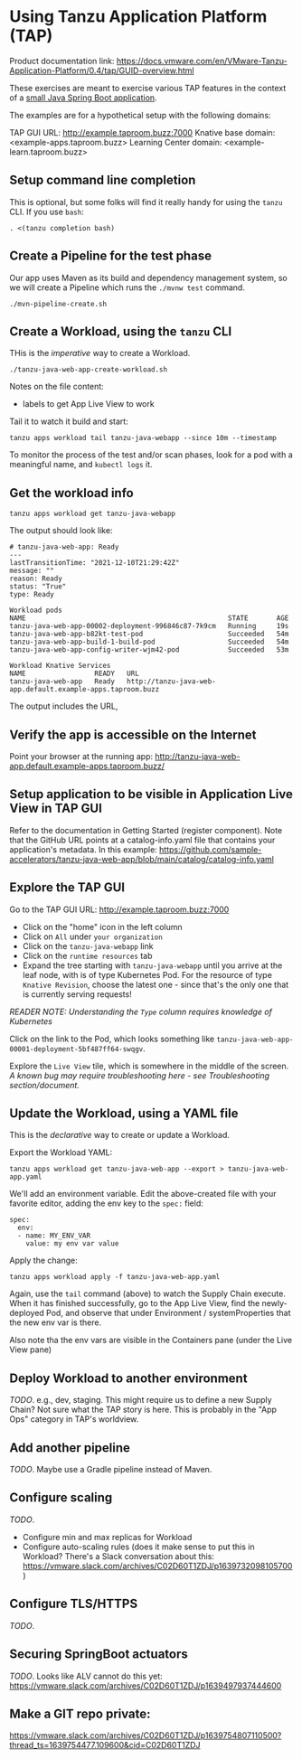 # Using Tanzu Application Platform (TAP)

Product documentation link: <https://docs.vmware.com/en/VMware-Tanzu-Application-Platform/0.4/tap/GUID-overview.html>

These exercises are meant to exercise various TAP features in the context of a [small Java Spring Boot 
application](https://github.com/sample-accelerators/tanzu-java-web-app.git).

The examples are for a hypothetical setup with the following domains:

TAP GUI URL: <http://example.taproom.buzz:7000>
Knative base domain: <example-apps.taproom.buzz>
Learning Center domain: <example-learn.taproom.buzz>

## Setup command line completion 

This is optional, but some folks will find it really handy for using the `tanzu` CLI.
If you use `bash`:

```
. <(tanzu completion bash)
```

## Create a Pipeline for the test phase

Our app uses Maven as its build and dependency management system, so we will create a Pipeline which
runs the `./mvnw test` command.

```
./mvn-pipeline-create.sh
```

## Create a Workload, using the `tanzu` CLI
THis is the _imperative_ way to create a Workload.

```
./tanzu-java-web-app-create-workload.sh
```
Notes on the file content:
- labels to get App Live View to work

Tail it to watch it build and start:

```
tanzu apps workload tail tanzu-java-webapp --since 10m --timestamp
```

To monitor the process of the test and/or scan phases, look for a pod with a meaningful name, and `kubectl logs` it.

## Get the workload info 
```
tanzu apps workload get tanzu-java-webapp
```
The output should look like:
```
# tanzu-java-web-app: Ready
---
lastTransitionTime: "2021-12-10T21:29:42Z"
message: ""
reason: Ready
status: "True"
type: Ready

Workload pods
NAME                                                  STATE       AGE
tanzu-java-web-app-00002-deployment-996846c87-7k9cm   Running     19s
tanzu-java-web-app-b82kt-test-pod                     Succeeded   54m
tanzu-java-web-app-build-1-build-pod                  Succeeded   54m
tanzu-java-web-app-config-writer-wjm42-pod            Succeeded   53m

Workload Knative Services
NAME                 READY   URL
tanzu-java-web-app   Ready   http://tanzu-java-web-app.default.example-apps.taproom.buzz
```
The output includes the URL, 

## Verify the app is accessible on the Internet

Point your browser at the running app:
<http://tanzu-java-web-app.default.example-apps.taproom.buzz/>

## Setup application to be visible in Application Live View in TAP GUI

Refer to the documentation in Getting Started (register component).
Note that the GitHub URL points at a catalog-info.yaml file that contains your application's metadata.
In this example: <https://github.com/sample-accelerators/tanzu-java-web-app/blob/main/catalog/catalog-info.yaml>

## Explore the TAP GUI
Go to the TAP GUI URL: <http://example.taproom.buzz:7000>

- Click on the "home" icon in the left column
- Click on `All` under `your organization`
- Click on the `tanzu-java-webapp` link
- Click on the `runtime resources` tab
- Expand the tree starting with `tanzu-java-webapp` until you arrive at the leaf node, with is of type Kubernetes Pod.
  For the resource of type `Knative Revision`, choose the latest one - since that's the only one that is currently serving requests!

_READER NOTE: Understanding the `Type` column requires knowledge of Kubernetes_

Click on the link to the Pod, which looks something like
`tanzu-java-web-app-00001-deployment-5bf487ff64-swqgv`.

Explore the `Live View` tile, which is somewhere in the middle of the screen.
_A known bug may require troubleshooting here - see Troubleshooting section/document._

## Update the Workload, using a YAML file
This is the _declarative_ way to create or update a Workload.

Export the Workload YAML:
```
tanzu apps workload get tanzu-java-web-app --export > tanzu-java-web-app.yaml
```
We'll add an environment variable.
Edit the above-created file with your favorite editor, adding the env key to the `spec:` field:

```
spec:
  env:
  - name: MY_ENV_VAR
    value: my env var value
```
Apply the change:
```
tanzu apps workload apply -f tanzu-java-web-app.yaml
```

Again, use the `tail` command (above) to watch the Supply Chain execute. When it has finished successfully, 
go to the App Live View, find the newly-deployed Pod, and observe that under Environment / systemProperties 
that the new env var is there.

Also note tha the env vars are visible in the Containers pane (under the Live View pane)

## Deploy Workload to another environment
_TODO_.
e.g., dev, staging. 
This might require us to define a new Supply Chain? Not sure what the TAP story is here.
This is probably in the "App Ops" category in TAP's worldview.

## Add another pipeline
_TODO_.
Maybe use a Gradle pipeline instead of Maven.

## Configure scaling
_TODO_.
- Configure min and max replicas for Workload
- Configure auto-scaling rules (does it make sense to put this in Workload? There's a Slack conversation about this:
  <https://vmware.slack.com/archives/C02D60T1ZDJ/p1639732098105700>)

## Configure TLS/HTTPS
_TODO_.

## Securing SpringBoot actuators
_TODO_.
Looks like ALV cannot do this yet: 
<https://vmware.slack.com/archives/C02D60T1ZDJ/p1639497937444600>

## Make a GIT repo private:
<https://vmware.slack.com/archives/C02D60T1ZDJ/p1639754807110500?thread_ts=1639754477.109600&cid=C02D60T1ZDJ>
